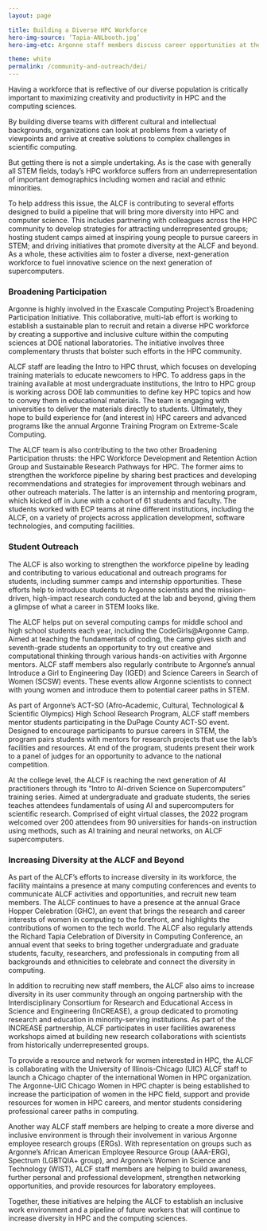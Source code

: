 ```yaml
---
layout: page

title: Building a Diverse HPC Workforce
hero-img-source: ‘Tapia-ANLbooth.jpg’
hero-img-etc: Argonne staff members discuss career opportunities at the Richard Tapia Celebration of Diversity in Computing Conference.

theme: white
permalink: /community-and-outreach/dei/
---
```



Having a workforce that is reflective of our diverse population is critically important to maximizing creativity and productivity in HPC and the computing sciences. 

By building diverse teams with different cultural and intellectual backgrounds, organizations can look at problems from a variety of viewpoints and arrive at creative solutions to complex challenges in scientific computing.

But getting there is not a simple undertaking. As is the case with generally all STEM fields, today’s HPC workforce suffers from an underrepresentation of important demographics including women and racial and ethnic minorities.

To help address this issue, the ALCF is contributing to several efforts designed to build a pipeline that will bring more diversity into HPC and computer science. This includes partnering with colleagues across the HPC community to develop strategies for attracting underrepresented groups; hosting student camps aimed at inspiring young people to pursue careers in STEM; and driving initiatives that promote diversity at the ALCF and beyond. As a whole, these activities aim to foster a diverse, next-generation workforce to fuel innovative science on the next generation of supercomputers.


### Broadening Participation

Argonne is highly involved in the Exascale Computing Project’s Broadening Participation Initiative. This collaborative, multi-lab effort is working to establish a sustainable plan to recruit and retain a diverse HPC workforce by creating a supportive and inclusive culture within the computing sciences at DOE national laboratories. The initiative involves three complementary thrusts that bolster such efforts in the HPC community.

ALCF staff are leading the Intro to HPC thrust, which focuses on developing training materials to educate newcomers to HPC. To address gaps in the training available at most undergraduate institutions, the Intro to HPC group is working across DOE lab communities to define key HPC topics and how to convey them in educational materials. The team is engaging with universities to deliver the materials directly to students. Ultimately, they hope to build experience for (and interest in) HPC careers and advanced programs like the annual Argonne Training Program on Extreme-Scale Computing.

The ALCF team is also contributing to the two other Broadening Participation thrusts: the HPC Workforce Development and Retention Action Group and Sustainable Research Pathways for HPC. The former aims to strengthen the workforce pipeline by sharing best practices and developing recommendations and strategies for improvement through webinars and other outreach materials. The latter is an internship and mentoring program, which kicked off in June with a cohort of 61 students and faculty. The students worked with ECP teams at nine different institutions, including the ALCF, on a variety of projects across application development, software technologies, and computing facilities.

### Student Outreach

The ALCF is also working to strengthen the workforce pipeline by leading and contributing to various educational and outreach programs for students, including summer camps and internship opportunities. These efforts help to introduce students to Argonne scientists and the mission-driven, high-impact research conducted at the lab and beyond, giving them a glimpse of what a career in STEM looks like. 

The ALCF helps put on several computing camps for middle school and high school students each year, including the CodeGirls@Argonne Camp. Aimed at teaching the fundamentals of coding, the camp gives sixth and seventh-grade students an opportunity to try out creative and computational thinking through various hands-on activities with Argonne mentors. ALCF staff members also regularly contribute to Argonne’s annual Introduce a Girl to Engineering Day (IGED) and Science Careers in Search of Women (SCSW) events. These events allow Argonne scientists to connect with young women and introduce them to potential career paths in STEM. 

As part of Argonne’s ACT-SO (Afro-Academic, Cultural, Technological & Scientific Olympics) High School Research Program, ALCF staff members mentor students participating in the DuPage County ACT-SO event. Designed to encourage participants to pursue careers in STEM, the program pairs students with mentors for research projects that use the lab’s facilities and resources. At end of the program, students present their work to a panel of judges for an opportunity to advance to the national competition.

At the college level, the ALCF is reaching the next generation of AI practitioners through its “Intro to AI-driven Science on Supercomputers” training series. Aimed at undergraduate and graduate students, the series teaches attendees fundamentals of using AI and supercomputers for scientific research. Comprised of eight virtual classes, the 2022 program welcomed over 200 attendees from 90 universities for hands-on instruction using methods, such as AI training and neural networks, on ALCF supercomputers.

### Increasing Diversity at the ALCF and Beyond

As part of the ALCF’s efforts to increase diversity in its workforce, the facility maintains a presence at many computing conferences and events to communicate ALCF activities and opportunities, and recruit new team members. The ALCF continues to have a presence at the annual Grace Hopper Celebration (GHC), an event that brings the research and career interests of women in computing to the forefront, and highlights the contributions of women to the tech world. The ALCF also regularly attends the Richard Tapia Celebration of Diversity in Computing Conference, an annual event that seeks to bring together undergraduate and graduate students, faculty, researchers, and professionals in computing from all backgrounds and ethnicities to celebrate and connect the diversity in computing. 

In addition to recruiting new staff members, the ALCF also aims to increase diversity in its user community through an ongoing partnership with the Interdisciplinary Consortium for Research and Educational Access in Science and Engineering (InCREASE), a group dedicated to promoting research and education in minority-serving institutions. As part of the INCREASE partnership, ALCF participates in user facilities awareness workshops aimed at building new research collaborations with scientists from historically underrepresented groups.

To provide a resource and network for women interested in HPC, the ALCF is collaborating with the University of Illinois-Chicago (UIC) ALCF staff to launch a Chicago chapter of the international Women in HPC organization. The Argonne-UIC Chicago Women in HPC chapter is being established to increase the participation of women in the HPC field, support and provide resources for women in HPC careers, and mentor students considering professional career paths in computing. 

Another way ALCF staff members are helping to create a more diverse and inclusive environment is through their involvement in various Argonne employee research groups (ERGs). With representation on groups such as Argonne’s African American Employee Resource Group (AAA-ERG), Spectrum (LGBTQIA+ group), and Argonne’s Women in Science and Technology (WIST), ALCF staff members are helping to build awareness, further personal and professional development, strengthen networking opportunities, and provide resources for laboratory employees. 

Together, these initiatives are helping the ALCF to establish an inclusive work environment and a pipeline of future workers that will continue to increase diversity in HPC and the computing sciences.

